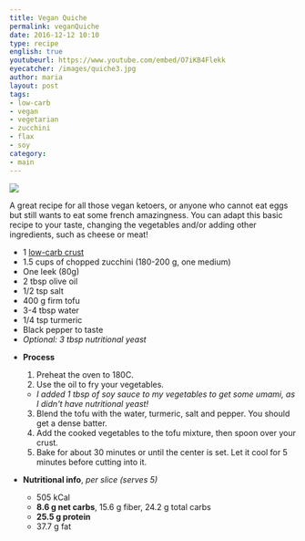 ```yaml
---
title: Vegan Quiche
permalink: veganQuiche
date: 2016-12-12 10:10
type: recipe
english: true
youtubeurl: https://www.youtube.com/embed/O7iKB4Flekk
eyecatcher: /images/quiche3.jpg
author: maria
layout: post
tags:
- low-carb
- vegan
- vegetarian
- zucchini
- flax
- soy
category:
- main
---
```


<img src="https://farm1.staticflickr.com/313/31662446346_b9070c8fa2_o_d.jpg" />

A great recipe for all those vegan ketoers, or anyone who cannot eat eggs but still wants to eat some french amazingness. You can adapt this basic recipe to your taste, changing the vegetables and/or adding other ingredients, such as cheese or meat! 


<ul>
  <li> 1 <a href="http://maria.recipes/ketoCrust">low-carb crust</a> </li>
  <li> 1.5 cups of chopped zucchini (180-200 g, one medium) </li>
  <li> One leek (80g) </li>
  <li> 2 tbsp olive oil</li>
  <li> 1/2 tsp salt</li>
  <li> 400 g firm tofu</li>
  <li> 3-4 tbsp water</li>
  <li> 1/4 tsp turmeric</li>
  <li> Black pepper to taste</li>
  <li> <i>Optional: 3 tbsp nutritional yeast</i> </li>
</ul>

* **Process**
  1. Preheat the oven to 180C. 
  2. Use the oil to fry your vegetables. 
    - _I added 1 tbsp of soy sauce to my vegetables to get some umami, as I didn't have nutritional yeast!_
  3. Blend the tofu with the water, turmeric, salt and pepper. You should get a dense batter.
  4. Add the cooked vegetables to the tofu mixture, then spoon over your crust.
  5. Bake for about 30 minutes or until the center is set. Let it cool for 5 minutes before cutting into it.

* **Nutritional info**, _per slice (serves 5)_
  * 505 kCal
  * **8.6 g net carbs**, 15.6 g fiber, 24.2 g total carbs
  * **25.5 g protein**
  * 37.7 g fat
